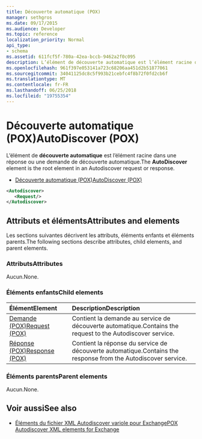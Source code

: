 ```yaml
---
title: Découverte automatique (POX)
manager: sethgros
ms.date: 09/17/2015
ms.audience: Developer
ms.topic: reference
localization_priority: Normal
api_type:
- schema
ms.assetid: 611fcf5f-780a-42ea-bccb-9462a2f0c095
description: L’élément de découverte automatique est l’élément racine dans une réponse ou une demande de découverte automatique.
ms.openlocfilehash: 961f397e053141a723c68206aa451d2b51877061
ms.sourcegitcommit: 34041125dc8c5f993b21cebfc4f8b72f0fd2cb6f
ms.translationtype: MT
ms.contentlocale: fr-FR
ms.lasthandoff: 06/25/2018
ms.locfileid: "19755354"
---
```

# <a name="autodiscover-pox"></a><span data-ttu-id="5817a-103">Découverte automatique (POX)</span><span class="sxs-lookup"><span data-stu-id="5817a-103">AutoDiscover (POX)</span></span>

<span data-ttu-id="5817a-104">L’élément de **découverte automatique** est l’élément racine dans une réponse ou une demande de découverte automatique.</span><span class="sxs-lookup"><span data-stu-id="5817a-104">The **AutoDiscover** element is the root element in an Autodiscover request or response.</span></span> 
  
- [<span data-ttu-id="5817a-105">Découverte automatique (POX)</span><span class="sxs-lookup"><span data-stu-id="5817a-105">AutoDiscover (POX)</span></span>](autodiscover-pox.md)
  
```xml
<Autodiscover>
   <Request/>
</Autodiscover>
```

## <a name="attributes-and-elements"></a><span data-ttu-id="5817a-106">Attributs et éléments</span><span class="sxs-lookup"><span data-stu-id="5817a-106">Attributes and elements</span></span>

<span data-ttu-id="5817a-107">Les sections suivantes décrivent les attributs, éléments enfants et éléments parents.</span><span class="sxs-lookup"><span data-stu-id="5817a-107">The following sections describe attributes, child elements, and parent elements.</span></span>
  
### <a name="attributes"></a><span data-ttu-id="5817a-108">Attributs</span><span class="sxs-lookup"><span data-stu-id="5817a-108">Attributes</span></span>

<span data-ttu-id="5817a-109">Aucun.</span><span class="sxs-lookup"><span data-stu-id="5817a-109">None.</span></span>
  
### <a name="child-elements"></a><span data-ttu-id="5817a-110">Éléments enfants</span><span class="sxs-lookup"><span data-stu-id="5817a-110">Child elements</span></span>

|<span data-ttu-id="5817a-111">**Élément**</span><span class="sxs-lookup"><span data-stu-id="5817a-111">**Element**</span></span>|<span data-ttu-id="5817a-112">**Description**</span><span class="sxs-lookup"><span data-stu-id="5817a-112">**Description**</span></span>|
|:-----|:-----|
|[<span data-ttu-id="5817a-113">Demande (POX)</span><span class="sxs-lookup"><span data-stu-id="5817a-113">Request (POX)</span></span>](request-pox.md) <br/> |<span data-ttu-id="5817a-114">Contient la demande au service de découverte automatique.</span><span class="sxs-lookup"><span data-stu-id="5817a-114">Contains the request to the Autodiscover service.</span></span>  <br/> |
|[<span data-ttu-id="5817a-115">Réponse (POX)</span><span class="sxs-lookup"><span data-stu-id="5817a-115">Response (POX)</span></span>](response-pox.md) <br/> |<span data-ttu-id="5817a-116">Contient la réponse du service de découverte automatique.</span><span class="sxs-lookup"><span data-stu-id="5817a-116">Contains the response from the Autodiscover service.</span></span>  <br/> |
   
### <a name="parent-elements"></a><span data-ttu-id="5817a-117">Éléments parents</span><span class="sxs-lookup"><span data-stu-id="5817a-117">Parent elements</span></span>

<span data-ttu-id="5817a-118">Aucun.</span><span class="sxs-lookup"><span data-stu-id="5817a-118">None.</span></span>
  
## <a name="see-also"></a><span data-ttu-id="5817a-119">Voir aussi</span><span class="sxs-lookup"><span data-stu-id="5817a-119">See also</span></span>

- [<span data-ttu-id="5817a-120">Éléments du fichier XML Autodiscover variole pour Exchange</span><span class="sxs-lookup"><span data-stu-id="5817a-120">POX Autodiscover XML elements for Exchange</span></span>](pox-autodiscover-xml-elements-for-exchange.md)

